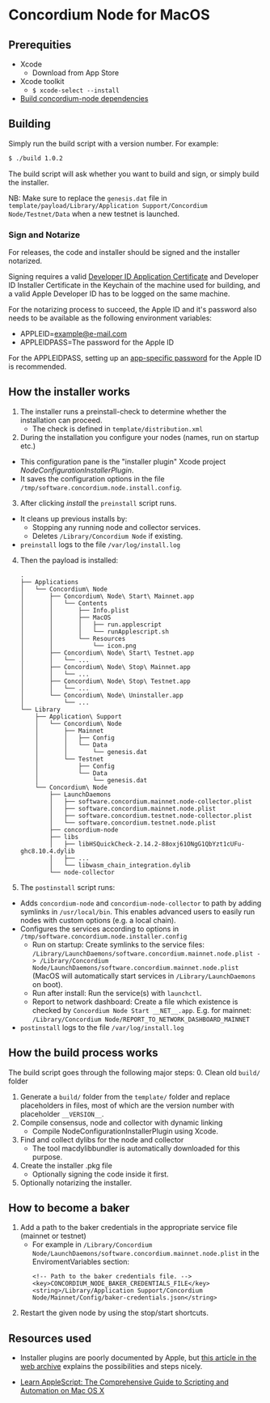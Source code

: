# Concordium Node for MacOS

## Prerequities

- Xcode
  - Download from App Store
- Xcode toolkit
  - `$ xcode-select --install`
- [Build concordium-node dependencies](../../../concordium-node/README.md)

## Building

Simply run the build script with a version number.
For example: 

```bash
$ ./build 1.0.2
```

The build script will ask whether you want to build and sign, or simply build
the installer.

NB: Make sure to replace the `genesis.dat` file in `template/payload/Library/Application
Support/Concordium Node/Testnet/Data` when a new testnet is launched.

### Sign and Notarize

For releases, the code and installer should be signed and the installer
notarized.

Signing requires a valid [Developer ID Application
Certificate](https://developer.apple.com/support/certificates/) and Developer ID
Installer Certificate in the Keychain of the machine used for building, and a valid Apple Developer ID has to be logged on the same machine.

For the notarizing process to succeed, the Apple ID and it's password also needs to be available as the following
environment variables:

-   APPLEID=<example@e-mail.com>
-   APPLEIDPASS=The password for the Apple ID

For the APPLEIDPASS, setting up an [app-specific password](https://support.apple.com/en-us/HT204397) for the Apple ID is recommended.


## How the installer works

1. The installer runs a preinstall-check to determine whether the installation
   can proceed.
   - The check is defined in `template/distribution.xml`
2. During the installation you configure your nodes (names, run on startup etc.)
  - This configuration pane is the "installer plugin" Xcode project
    *NodeConfigurationInstallerPlugin*.
  - It saves the configuration options in the file
    `/tmp/software.concordium.node.install.config`.
3. After clicking *install* the `preinstall` script runs.
  - It cleans up previous installs by:
    - Stopping any running node and collector services.
    - Deletes `/Library/Concordium Node` if existing.
  - `preinstall` logs to the file `/var/log/install.log` 
4. Then the payload is installed:

    ```
    .
    ├── Applications
    │   └── Concordium\ Node
    │       ├── Concordium\ Node\ Start\ Mainnet.app
    │       │   └── Contents
    │       │       ├── Info.plist
    │       │       ├── MacOS
    │       │       │   ├── run.applescript
    │       │       │   └── runApplescript.sh
    │       │       └── Resources
    │       │           └── icon.png
    │       ├── Concordium\ Node\ Start\ Testnet.app
    │       │   └── ...
    │       ├── Concordium\ Node\ Stop\ Mainnet.app
    │       │   └── ...
    │       ├── Concordium\ Node\ Stop\ Testnet.app
    │       │   └── ...
    │       └── Concordium\ Node\ Uninstaller.app
    │           └── ...
    └── Library
        ├── Application\ Support
        │   └── Concordium\ Node
        │       ├── Mainnet
        │       │   ├── Config
        │       │   └── Data
        │       │       └── genesis.dat
        │       └── Testnet
        │           ├── Config
        │           └── Data
        │               └── genesis.dat
        └── Concordium\ Node
            ├── LaunchDaemons
            │   ├── software.concordium.mainnet.node-collector.plist
            │   ├── software.concordium.mainnet.node.plist
            │   ├── software.concordium.testnet.node-collector.plist
            │   └── software.concordium.testnet.node.plist
            ├── concordium-node
            ├── libs
            │   ├── libHSQuickCheck-2.14.2-88oxj61ONgG1QbYzt1cUFu-ghc8.10.4.dylib
            │   ├── ...
            │   └── libwasm_chain_integration.dylib
            └── node-collector    
    ```

5. The `postinstall` script runs:
  - Adds `concordium-node` and `concordium-node-collector` to path by adding
    symlinks in `/usr/local/bin`. This enables advanced users to easily run
    nodes with custom options (e.g. a local chain).
  - Configures the services according to options in
    `/tmp/software.concordium.node.installer.config`
      - Run on startup: Create symlinks to the service files:
        `/Library/LaunchDaemons/software.concordium.mainnet.node.plist ->
        /Library/Concordium Node/LaunchDaemons/software.concordium.mainnet.node.plist`
        (MacOS will automatically start services in `/Library/LaunchDaemons` on
        boot).
      - Run after install: Run the service(s) with `launchctl`.
      - Report to network dashboard: Create a file which existence is checked
        by `Concordium Node Start __NET__.app`. E.g. for mainnet: `/Library/Concordium Node/REPORT_TO_NETWORK_DASHBOARD_MAINNET`
  - `postinstall` logs to the file `/var/log/install.log` 

## How the build process works

The build script goes through the following major steps:
  0. Clean old `build/` folder
  1. Generate a `build/` folder from the `template/` folder and replace
  placeholders in files, most of which are the version number with placeholder
  `__VERSION__`.
  2. Compile consensus, node and collector with dynamic linking
     - Compile NodeConfigurationInstallerPlugin using Xcode.
  3. Find and collect dylibs for the node and collector
     - The tool macdylibbundler is automatically downloaded for this purpose.
  4. Create the installer .pkg file
     - Optionally signing the code inside it first.
  5. Optionally notarizing the installer.

## How to become a baker

1. Add a path to the baker credentials in the appropriate service file (mainnet
   or testnet)
   - For example in
     `/Library/Concordium
     Node/LaunchDaemons/software.concordium.mainnet.node.plist` in the
     EnviromentVariables section:
     ```
     <!-- Path to the baker credentials file. -->
     <key>CONCORDIUM_NODE_BAKER_CREDENTIALS_FILE</key>
     <string>/Library/Application Support/Concordium Node/Mainnet/Config/baker-credentials.json</string>
     ```
 2. Restart the given node by using the stop/start shortcuts.

## Resources used

- Installer plugins are poorly documented by Apple, but [this article in the web
archive](https://web.archive.org/web/20120703051958/mactech.com/articles/mactech/Vol.25/25.06/InstallerPlugins/index.html) explains the possibilities and steps nicely.

- [Learn AppleScript: The Comprehensive Guide to Scripting and Automation on Mac OS X](https://www.amazon.com/Learn-AppleScript-Comprehensive-Scripting-Automation-dp-1430223618/dp/1430223618)

